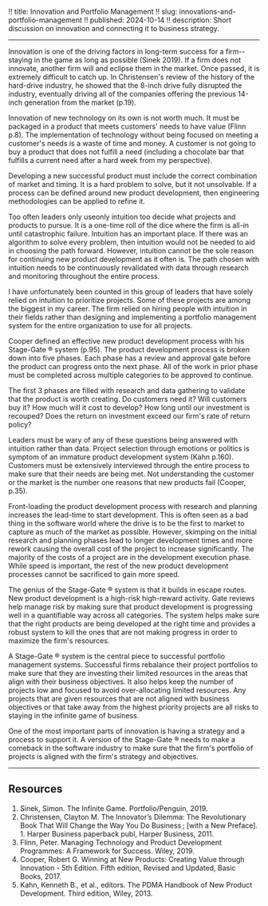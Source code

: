!! title: Innovation and Portfolio Management
!! slug: innovations-and-portfolio-management
!! published: 2024-10-14
!! description: Short discussion on innovation and connecting it to business strategy.

---

Innovation is one of the driving factors in long-term success for a firm--staying in the game as
long as possible (Sinek 2019). If a firm does not innovate, another firm will and eclipse them in
the market. Once passed, it is extremely difficult to catch up. In Christensen's review of the
history of the hard-drive industry, he showed that the 8-inch drive fully disrupted the industry,
eventually driving all of the companies offering the previous 14-inch generation from the market
(p.19).

Innovation of new technology on its own is not worth much. It must be packaged in a product that
meets customers' needs to have value (Flinn p.8). The implementation of technology without being
focused on meeting a customer's needs is a waste of time and money. A customer is not going to buy a
product that does not fulfill a need (including a chocolate bar that fulfills a current need after a
hard week from my perspective).

Developing a new successful product must include the correct combination of market and timing. It is
a hard problem to solve, but it not unsolvable. If a process can be defined around new product
development, then engineering methodologies can be applied to refine it.

Too often leaders only useonly intuition too decide what projects and products to pursue. It is a
one-time roll of the dice where the firm is all-in until catastrophic failure. Intuition has an
important place. If there was an algorithm to solve every problem, then intuition would not be
needed to aid in choosing the path forward. However, intuition cannot be the sole reason for
continuing new product development as it often is. The path chosen with intuition needs to be
continuously revalidated with data through research and monitoring throughout the entire process.

I have unfortunately been counted in this group of leaders that have solely relied on intuition to
prioritize projects. Some of these projects are among the biggest in my career. The firm relied on
hiring people with intuition in their fields rather than designing and implementing a portfolio
management system for the entire organization to use for all projects.

Cooper defined an effective new product development process with his Stage-Gate &reg; system (p.95).
The product development process is broken down into five phases. Each phase has a review and
approval gate before the product can progress onto the next phase. All of the work in prior phase
must be completed across multiple categories to be approved to continue. 

The first 3 phases are filled with research and data gathering to validate that the product is worth
creating. Do customers need it? Will customers buy it? How much will it cost to develop? How long
until our investment is recouped? Does the return on investment exceed our firm's rate of return
policy?

Leaders must be wary of any of these questions being answered with intuition rather than data.
Project selection through emotions or politics is symptom of an immature product development system
(Kahn p.160). Customers must be extensively interviewed through the entire process to make sure that
their needs are being met. Not understanding the customer or the market is the number one reasons
that new products fail (Cooper, p.35).

Front-loading the product development process with research and planning increases the lead-time to
start development. This is often seen as a bad thing in the software world where the drive is to be
the first to market to capture as much of the market as possible. However, skimping on the initial
research and planning phases lead to longer development times and more rework causing the overall
cost of the project to increase significantly. The majority of the costs of a project are in the
development execution phase. While speed is important, the rest of the new product development
processes cannot be sacrificed to gain more speed. 

The genius of the Stage-Gate &reg; system is that it builds in escape routes. New product
development is a high-risk high-reward activity. Gate reviews help manage risk by making sure that
product development is progressing well in a quantifiable way across all categories. The system
helps make sure that the right products are being developed at the right time and provides a robust
system to kill the ones that are not making progress in order to maximize the firm's resources.

A Stage-Gate &reg; system is the central piece to successful portfolio management systems.
Successful firms rebalance their project portfolios to make sure that they are investing their
limited resources in the areas that align with their business objectives. It also helps keep the
number of projects low and focused to avoid over-allocating limited resources. Any projects that are
given resources that are not aligned with business objectives or that take away from the highest
priority projects are all risks to staying in the infinite game of business.

One of the most important parts of innovation is having a strategy and a process to support it. A
version of the Stage-Gate &reg; needs to make a comeback in the software industry to make sure that
the firm's portfolio of projects is aligned with the firm's strategy and objectives.

---

## Resources

1. Sinek, Simon. The Infinite Game. Portfolio/Penguin, 2019.
2. Christensen, Clayton M. The Innovator’s Dilemma: The Revolutionary Book That Will Change the Way You Do Business ; [with a New Preface]. 1. Harper Business paperback publ, Harper Business, 2011.
3. Flinn, Peter. Managing Technology and Product Development Programmes: A Framework for Success. Wiley, 2019.
4. Cooper, Robert G. Winning at New Products: Creating Value through Innovation - 5th Edition. Fifth edition, Revised and Updated, Basic Books, 2017.
5. Kahn, Kenneth B., et al., editors. The PDMA Handbook of New Product Development. Third edition, Wiley, 2013.

